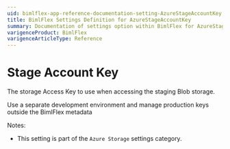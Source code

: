 ```yaml
---
uid: bimlflex-app-reference-documentation-setting-AzureStageAccountKey
title: BimlFlex Settings Definition for AzureStageAccountKey
summary: Documentation of settings option within BimlFlex for AzureStageAccountKey
varigenceProduct: BimlFlex
varigenceArticleType: Reference
---
```


# Stage Account Key

The storage Access Key to use when accessing the staging Blob storage.

Use a separate development environment and manage production keys outside the BimlFlex metadata

Notes:
* This setting is part of the `Azure Storage` settings category.
